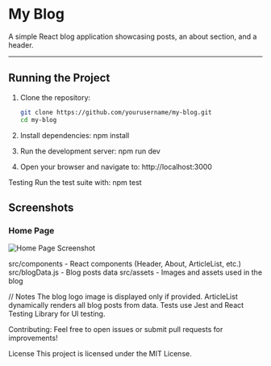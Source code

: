 # My Blog

A simple React blog application showcasing posts, an about section, and a header.

---

## Running the Project

1. Clone the repository:

   ```bash
   git clone https://github.com/yourusername/my-blog.git
   cd my-blog
2. Install dependencies:
npm install
3. Run the development server:
npm run dev
4. Open your browser and navigate to:
http://localhost:3000

Testing
Run the test suite with:
npm test

## Screenshots

### Home Page

![Home Page Screenshot](./screenshots/homepage.png)

src/components - React components (Header, About, ArticleList, etc.)
src/blogData.js - Blog posts data
src/assets - Images and assets used in the blog

// Notes
The blog logo image is displayed only if provided.
ArticleList dynamically renders all blog posts from data.
Tests use Jest and React Testing Library for UI testing.

Contributing:
Feel free to open issues or submit pull requests for improvements!

License
This project is licensed under the MIT License.